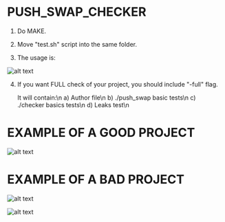# PUSH_SWAP_CHECKER

1) Do MAKE.

2) Move "test.sh" script into the same folder.

3) The usage is:

![alt text](https://raw.github.com/ksnow-be/push_swap_checker/master/PNGS/USAGE.png)

4) If you want FULL check of your project, you should include "-full" flag.

    It will contain:\n
    a) Author file\n
    b) ./push_swap basic tests\n
    c) ./checker basics tests\n
    d) Leaks test\n

# EXAMPLE OF A GOOD PROJECT

![alt text](https://raw.github.com/ksnow-be/push_swap_checker/master/PNGS/OKAY_PS.png)

# EXAMPLE OF A BAD PROJECT

![alt text](https://raw.github.com/ksnow-be/push_swap_checker/master/PNGS/BAD_PS.png)


![alt text](https://raw.github.com/ksnow-be/push_swap_checker/master/SAMPLE.png)
